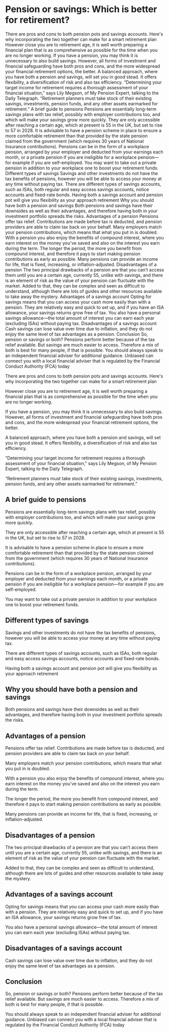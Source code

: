# Pension or savings: Which is better for retirement?

There are pros and cons to both pension pots and savings accounts. Here's why incorporating the two together can make for a smart retirement plan However close you are to retirement age, it is well worth preparing a financial plan that is as comprehensive as possible for the time when you are no longer working. If you have a pension, you may think it is unnecessary to also build savings. However, all forms of investment and financial safeguarding have both pros and cons, and the more widespread your financial retirement options, the better. A balanced approach, where you have both a pension and savings, will set you in good stead. It offers flexibility, a diversification of risk and also tax efficiency. “Determining your target income for retirement requires a thorough assessment of your financial situation,” says Lily Megson, of My Pension Expert, talking to the Daily Telegraph. “Retirement planners must take stock of their existing savings, investments, pension funds, and any other assets earmarked for retirement.” A brief guide to pensions Pensions are essentially long-term savings plans with tax relief, possibly with employer contributions too, and which will make your savings grow more quickly. They are only accessible after reaching a certain age, which at present is 55 in the UK, but set to rise to 57 in 2028. It is advisable to have a pension scheme in place to ensure a more comfortable retirement than that provided by the state pension claimed from the government (which requires 30 years of National Insurance contributions). Pensions can be in the form of a workplace pension, arranged by your employer and deducted from your earnings each month, or a private pension if you are ineligible for a workplace pension—for example if you are self-employed. You may want to take out a private pension in addition to your workplace one to boost your retirement funds. Different types of savings Savings and other investments do not have the tax benefits of pensions, however you will be able to access your money at any time without paying tax. There are different types of savings accounts, such as ISAs, both regular and easy access savings accounts, notice accounts and fixed-rate bonds. Having both a savings account and pension pot will give you flexibility as your approach retirement Why you should have both a pension and savings Both pensions and savings have their downsides as well as their advantages, and therefore having both in your investment portfolio spreads the risks. Advantages of a pension Pensions offer tax relief. Contributions are made before tax is deducted, and pension providers are able to claim tax back on your behalf. Many employers match your pension contributions, which means that what you put in is doubled. With a pension you also enjoy the benefits of compound interest, where you earn interest on the money you've saved and also on the interest you earn during the term. The longer the period, the more you benefit from compound interest, and therefore it pays to start making pension contributions as early as possible. Many pensions can provide an income for life, that is fixed, increasing, or inflation-adjusted. Disadvantages of a pension The two principal drawbacks of a pension are that you can’t access them until you are a certain age, currently 55, unlike with savings, and there is an element of risk as the value of your pension can fluctuate with the market. Added to that, they can be complex and seen as difficult to understand, although there are lots of guides and other resources available to take away the mystery. Advantages of a savings account Opting for savings means that you can access your cash more easily than with a pension. They are relatively easy and quick to set up, and if you have an ISA allowance, your savings returns grow free of tax. You also have a personal savings allowance—the total amount of interest you can earn each year (excluding ISAs) without paying tax. Disadvantages of a savings account Cash savings can lose value over time due to inflation, and they do not enjoy the same level of tax advantages as a pension. Conclusion So, pension or savings or both? Pensions perform better because of the tax relief available. But savings are much easier to access. Therefore a mix of both is best for many people, if that is possible. You should always speak to an independent financial adviser for additional guidance. Unbiased can connect you with a local financial adviser that is regulated by the Financial Conduct Authority (FCA) today

There are pros and cons to both pension pots and savings accounts. Here's why incorporating the two together can make for a smart retirement plan

However close you are to retirement age, it is well worth preparing a financial plan that is as comprehensive as possible for the time when you are no longer working.

If you have a pension, you may think it is unnecessary to also build savings. However, all forms of investment and financial safeguarding have both pros and cons, and the more widespread your financial retirement options, the better.

A balanced approach, where you have both a pension and savings, will set you in good stead. It offers flexibility, a diversification of risk and also tax efficiency.

“Determining your target income for retirement requires a thorough assessment of your financial situation,” says Lily Megson, of My Pension Expert, talking to the Daily Telegraph.

“Retirement planners must take stock of their existing savings, investments, pension funds, and any other assets earmarked for retirement.”

## A brief guide to pensions

Pensions are essentially long-term savings plans with tax relief, possibly with employer contributions too, and which will make your savings grow more quickly.

They are only accessible after reaching a certain age, which at present is 55 in the UK, but set to rise to 57 in 2028.

It is advisable to have a pension scheme in place to ensure a more comfortable retirement than that provided by the state pension claimed from the government (which requires 30 years of National Insurance contributions).

Pensions can be in the form of a workplace pension, arranged by your employer and deducted from your earnings each month, or a private pension if you are ineligible for a workplace pension—for example if you are self-employed.

You may want to take out a private pension in addition to your workplace one to boost your retirement funds.

## Different types of savings

Savings and other investments do not have the tax benefits of pensions, however you will be able to access your money at any time without paying tax.

There are different types of savings accounts, such as ISAs, both regular and easy access savings accounts, notice accounts and fixed-rate bonds.

Having both a savings account and pension pot will give you flexibility as your approach retirement

## Why you should have both a pension and savings

Both pensions and savings have their downsides as well as their advantages, and therefore having both in your investment portfolio spreads the risks.

## Advantages of a pension

Pensions offer tax relief. Contributions are made before tax is deducted, and pension providers are able to claim tax back on your behalf.

Many employers match your pension contributions, which means that what you put in is doubled.

With a pension you also enjoy the benefits of compound interest, where you earn interest on the money you've saved and also on the interest you earn during the term.

The longer the period, the more you benefit from compound interest, and therefore it pays to start making pension contributions as early as possible.

Many pensions can provide an income for life, that is fixed, increasing, or inflation-adjusted.

## Disadvantages of a pension

The two principal drawbacks of a pension are that you can’t access them until you are a certain age, currently 55, unlike with savings, and there is an element of risk as the value of your pension can fluctuate with the market.

Added to that, they can be complex and seen as difficult to understand, although there are lots of guides and other resources available to take away the mystery.

## Advantages of a savings account

Opting for savings means that you can access your cash more easily than with a pension. They are relatively easy and quick to set up, and if you have an ISA allowance, your savings returns grow free of tax.

You also have a personal savings allowance—the total amount of interest you can earn each year (excluding ISAs) without paying tax.

## Disadvantages of a savings account

Cash savings can lose value over time due to inflation, and they do not enjoy the same level of tax advantages as a pension.

## Conclusion

So, pension or savings or both? Pensions perform better because of the tax relief available. But savings are much easier to access. Therefore a mix of both is best for many people, if that is possible.

You should always speak to an independent financial adviser for additional guidance. Unbiased can connect you with a local financial adviser that is regulated by the Financial Conduct Authority (FCA) today

